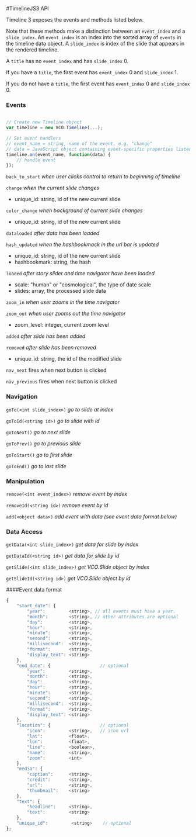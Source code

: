 #TimelineJS3 API

Timeline 3 exposes the events and methods listed below.

Note that these methods make a distinction between an `event_index` and a `slide_index`.  An `event_index` is an index into the sorted array of `events` in the timeline data object.  A `slide_index` is index of the slide that appears in the rendered timeline.  

A `title` has no `event_index` and has `slide_index` 0.  

If you have a `title`, the first event has `event_index` 0 and `slide_index` 1.

If you do not have a `title`, the first event has `event_index` 0 and `slide_index` 0.


### Events

```javascript

// Create new Timeline object
var timeline = new VCO.Timeline(...);

// Set event handlers
// event_name = string, name of the event, e.g. "change"
// data = JavaScript object containing event-specific properties listed below
timeline.on(event_name, function(data) {
    // handle event
});
```

 `back_to_start` _when user clicks control to return to beginning of timeline_
 
 `change` _when the current slide changes_

* unique_id: string, id of the new current slide

`color_change` _when background of current slide changes_

* unique_id: string, id of the new current slide

`dataloaded` _after data has been loaded_

`hash_updated` _when the hashbookmack in the url bar is updated_

* unique_id:  string, id of the new current slide
* hashbookmark: string, the hash

`loaded` _after story slider and time navigator have been loaded_

* scale: "human" or "cosmological", the type of date scale
* slides: array, the processed slide data

`zoom_in` _when user zooms in the time navigator_

`zoom_out` _when user zooms out the time navigator_

* zoom_level: integer, current zoom level

`added` _after slide has been added_

`removed` _after slide has been removed_

* unique_id: string, the id of the modified slide

`nav_next` fires when next button is clicked

`nav_previous` fires when next button is clicked


### Navigation

`goTo(<int slide_index>)` _go to slide at index_

`goToId(<string id>)` _go to slide with id_

`goToNext()` _go to next slide_

`goToPrev()` _go to previous slide_

`goToStart()` _go to first slide_

`goToEnd()` _go to last slide_

### Manipulation

`remove(<int event_index>)` _remove event by index_

`removeId(<string id>)` _remove event by id_

`add(<object data>)` _add event with data (see event data format below)_

### Data Access

`getData(<int slide_index>)` _get data for slide by index_

`getDataId(<string id>)` _get data for slide by id_

`getSlide(<int slide_index>)` _get VCO.Slide object by index_

`getSlideId(<string id>)` _get VCO.Slide object by id_


####Event data format
```javascript
{
    "start_date": {
        "year":			<string>, // all events must have a year. 
        "month":		<string>, // other attributes are optional
        "day": 			<string>, 
        "hour": 		<string>,
        "minute": 		<string>,
        "second": 		<string>,
        "millisecond": 	<string>,
        "format": 		<string>,
        "display_text": <string>
    },
    "end_date": {                   // optional
        "year":			<string>,
        "month":		<string>,
        "day": 			<string>,
        "hour": 		<string>,
        "minute": 		<string>,
        "second": 		<string>,
        "millisecond": 	<string>,
        "format": 		<string>,
        "display_text": <string>
    },
    "location": {                   // optional
        "icon":         <string>,   // icon url
        "lat":          <float>,   
        "lon":          <float>,
        "line":         <boolean>,
        "name":         <string>,
        "zoom":         <int>
    },
    "media": {
        "caption":      <string>,
        "credit":       <string>,
        "url":          <string>,
        "thumbnail":    <string>
    },
    "text": {
        "headline":     <string>,
        "text":         <string>
    },
    "unique_id":         <string>    // optional
};
```


